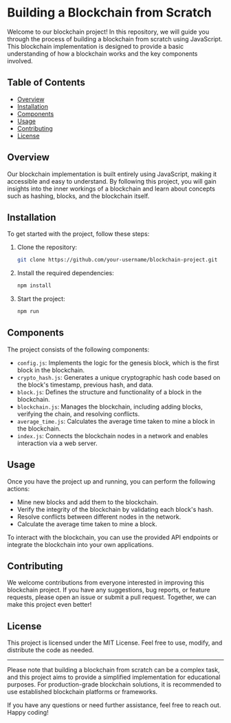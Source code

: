 # Building a Blockchain from Scratch

Welcome to our blockchain project! In this repository, we will guide you through the process of building a blockchain from scratch using JavaScript. This blockchain implementation is designed to provide a basic understanding of how a blockchain works and the key components involved.

## Table of Contents

- [Overview](#overview)
- [Installation](#installation)
- [Components](#components)
- [Usage](#usage)
- [Contributing](#contributing)
- [License](#license)

## Overview

Our blockchain implementation is built entirely using JavaScript, making it accessible and easy to understand. By following this project, you will gain insights into the inner workings of a blockchain and learn about concepts such as hashing, blocks, and the blockchain itself.

## Installation

To get started with the project, follow these steps:

1. Clone the repository:

   ```bash
   git clone https://github.com/your-username/blockchain-project.git
2. Install the required dependencies:

   ```bash
   npm install

3. Start the project:
   
   ```bash
   npm run

## Components

The project consists of the following components:

- `config.js`: Implements the logic for the genesis block, which is the first block in the blockchain.
- `crypto_hash.js`: Generates a unique cryptographic hash code based on the block's timestamp, previous hash, and data.
- `block.js`: Defines the structure and functionality of a block in the blockchain.
- `blockchain.js`: Manages the blockchain, including adding blocks, verifying the chain, and resolving conflicts.
- `average_time.js`: Calculates the average time taken to mine a block in the blockchain.
- `index.js`: Connects the blockchain nodes in a network and enables interaction via a web server.

## Usage

Once you have the project up and running, you can perform the following actions:

- Mine new blocks and add them to the blockchain.
- Verify the integrity of the blockchain by validating each block's hash.
- Resolve conflicts between different nodes in the network.
- Calculate the average time taken to mine a block.

To interact with the blockchain, you can use the provided API endpoints or integrate the blockchain into your own applications.

## Contributing

We welcome contributions from everyone interested in improving this blockchain project. If you have any suggestions, bug reports, or feature requests, please open an issue or submit a pull request. Together, we can make this project even better!

## License

This project is licensed under the MIT License. Feel free to use, modify, and distribute the code as needed.

---

Please note that building a blockchain from scratch can be a complex task, and this project aims to provide a simplified implementation for educational purposes. For production-grade blockchain solutions, it is recommended to use established blockchain platforms or frameworks.

If you have any questions or need further assistance, feel free to reach out. Happy coding!

